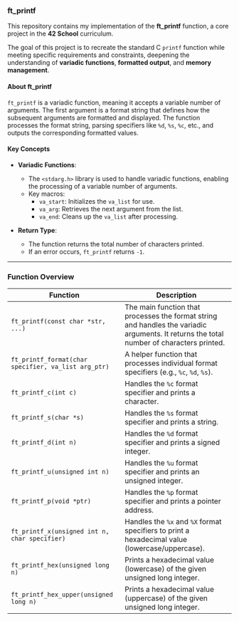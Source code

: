 ### **ft_printf**

This repository contains my implementation of the **ft_printf** function, 
a core project in the **42 School** curriculum. 

The goal of this project is to recreate the standard C `printf` function 
while meeting specific requirements and constraints, 
deepening the understanding of **variadic functions**, **formatted output**, 
and **memory management**.

#### **About ft_printf**

`ft_printf` is a variadic function, meaning it accepts a variable number of arguments. 
The first argument is a format string that defines how the subsequent arguments are formatted and displayed. 
The function processes the format string, parsing specifiers like `%d`, `%s`, `%c`, etc., and outputs the corresponding formatted values.

#### **Key Concepts**

- **Variadic Functions**: 
  - The `<stdarg.h>` library is used to handle variadic functions, enabling the processing of a variable number of arguments.
  - Key macros:
    - `va_start`: Initializes the `va_list` for use.
    - `va_arg`: Retrieves the next argument from the list.
    - `va_end`: Cleans up the `va_list` after processing.

- **Return Type**: 
  - The function returns the total number of characters printed.
  - If an error occurs, `ft_printf` returns `-1`.

---

### **Function Overview**

| **Function** | **Description** |
|--------------|-----------------|
| `ft_printf(const char *str, ...)` | The main function that processes the format string and handles the variadic arguments. It returns the total number of characters printed. |
| `ft_printf_format(char specifier, va_list arg_ptr)` | A helper function that processes individual format specifiers (e.g., `%c`, `%d`, `%s`). |
| `ft_printf_c(int c)` | Handles the `%c` format specifier and prints a character. |
| `ft_printf_s(char *s)` | Handles the `%s` format specifier and prints a string. |
| `ft_printf_d(int n)` | Handles the `%d` format specifier and prints a signed integer. |
| `ft_printf_u(unsigned int n)` | Handles the `%u` format specifier and prints an unsigned integer. |
| `ft_printf_p(void *ptr)` | Handles the `%p` format specifier and prints a pointer address. |
| `ft_printf_x(unsigned int n, char specifier)` | Handles the `%x` and `%X` format specifiers to print a hexadecimal value (lowercase/uppercase). |
| `ft_printf_hex(unsigned long n)` | Prints a hexadecimal value (lowercase) of the given unsigned long integer. |
| `ft_printf_hex_upper(unsigned long n)` | Prints a hexadecimal value (uppercase) of the given unsigned long integer. |
